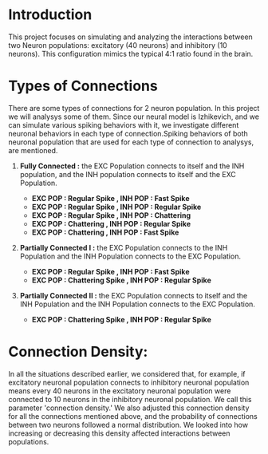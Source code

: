 # Introduction
This project focuses on simulating and analyzing the interactions between two Neuron populations: excitatory (40 neurons) and inhibitory (10 neurons). This configuration mimics the typical 4:1 ratio found in the brain.
# Types of Connections
There are some types of connections for 2 neuron population. In this project we will analysys some of them. Since our neural model is Izhikevich, and we can simulate various spiking behaviors with it, we investigate different neuronal behaviors in each type of connection.Spiking behaviors of both neuronal population that are used for each type of connection to analysys, are mentioned.
1. **Fully Connected :** the EXC Population connects to itself and the INH population, and the INH population connects to itself and the EXC Population.
   
   * **EXC POP : Regular Spike , INH POP : Fast Spike**
   * **EXC POP : Regular Spike , INH POP : Regular Spike**
   * **EXC POP : Regular Spike , INH POP : Chattering**
   * **EXC POP : Chattering , INH POP : Regular Spike**
   * **EXC POP : Chattering , INH POP : Fast Spike**
2. **Partially Connected I :** the EXC Population connects to the INH Population and the INH Population connects to the EXC Population.
   * **EXC POP : Regular Spike , INH POP : Fast Spike**
   * **EXC POP : Chattering Spike , INH POP : Regular Spike**
3. **Partially Connected II :** the EXC Population connects to itself and the INH Population and the INH Population connects to the EXC Population.
   * **EXC POP : Chattering Spike , INH POP : Regular Spike**
# Connection Density:
In all the situations described earlier, we considered that, for example, if excitatory neuronal population connects to inhibitory neuronal population means every 40 neurons in the excitatory neuronal population were connected to 10 neurons in the inhibitory neuronal population. We call this parameter 'connection density.' We also adjusted this connection density for all the connections mentioned above, and the probability of connections between two neurons followed a normal distribution. We looked into how increasing or decreasing this density affected interactions between populations.
